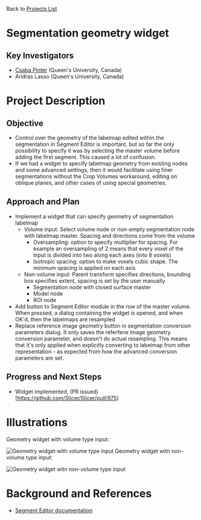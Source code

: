 Back to [Projects List](../../README.md#ProjectsList)

# Segmentation geometry widget

## Key Investigators

- [Csaba Pinter](http://perk.cs.queensu.ca/users/pinter) (Queen's University, Canada)
- Andras Lasso (Queen's University, Canada)

# Project Description

## Objective

* Control over the geometry of the labelmap edited within the segmentation in Segment Editor is important, but so far the only possibility to specify it was by selecting the master volume before adding the first segment. This caused a lot of confusion.
* If we had a widget to specify labelmap geometry from existing nodes and some advanced settings, then it would facilitate using finer segmentations without the Crop Volumes workaround, editing on oblique planes, and other cases of using special geometries. 

## Approach and Plan

* Implement a widget that can specify geometry of segmentation labelmap
  * Volume input: Select volume node or non-empty segmentation node with labelmap master. Spacing and directions come from the volume
    * Oversampling: option to specify multiplier for spacing. For example an oversampling of 2 means that every voxel of the input is divided into two along each axes (into 8 voxels)
    * Isotropic spacing: option to make voxels cubic shape. The minimum spacing is applied on each axis
  * Non-volume input: Parent transform specifies directions, bounding box specifies extent, spacing is set by the user manually
    * Segmentation node with closed surface master
    * Model node
    * ROI node
* Add button to Segment Editor module in the row of the master volume. When pressed, a dialog containing the widget is opened, and when OK'd, then the labelmaps are resampled
* Replace reference image geometry button in segmentation conversion parameters dialog. It only saves the referfene image geometry conversion parameter, and doesn't do actual resampling. This means that it's only applied when explicitly converting to labelmap from other representation - as expected from how the advanced conversion parameters are set. 

## Progress and Next Steps

<!--Describe progress and next steps in a few bullet points as you are making progress.-->

* Widget implemented, (PR issued)[https://github.com/Slicer/Slicer/pull/975]

# Illustrations
Geometry widget with volume type input:

![Geometry widget with volume type input](https://user-images.githubusercontent.com/1325980/41688333-adf31e64-74b9-11e8-80ea-f97dff996393.png)
Geometry widget witn non-volume type input:

![Geometry widget witn non-volume type input](https://user-images.githubusercontent.com/1325980/41688352-c1e9b7ac-74b9-11e8-89cc-5b1c16f84bdc.png)

<!--Add pictures and links to videos that demonstrate what has been accomplished.-->

# Background and References

<!--Use this space for information that may help people better understand your project, like links to papers, source code, or data.-->

- [Segment Editor documentation](http://slicer.readthedocs.io/en/latest/user_guide/module_segmenteditor.html)
<!--
- [Segmentation training material on Slicer wiki](https://www.slicer.org/wiki/Documentation/Nightly/Training#Slicer4_Image_Segmentation)
- [Slicer Segmentation Recipes](https://github.com/lassoan/SlicerSegmentationRecipes)
-->
